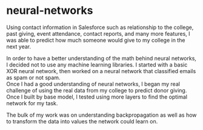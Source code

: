 # neural-networks
Using contact information in Salesforce such as relationship to the college, past giving, event attendance, 
contact reports, and many more features, I was able to predict how much someone would give to my college in the next year.

In order to have a better understanding of the math behind neural networks, I decided not to use any machine learning libraries.
I started with a basic XOR neural network, then worked on a neural network that classified emails as spam or not spam.  
Once I had a good understanding of neural networks, I began my real challenge of using the real data from my college to predict 
donor giving.  Once I built by base model, I tested using more layers to find the optimal network for my task.

The bulk of my work was on understanding backpropagation as well as how to transform the data into values the network could learn on.

